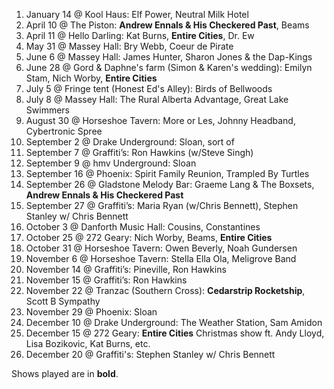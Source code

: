 1. January 14 @ Kool Haus: Elf Power, Neutral Milk Hotel
1. April 10 @ The Piston: **Andrew Ennals & His Checkered Past**, Beams
1. April 11 @ Hello Darling: Kat Burns, **Entire Cities**, Dr. Ew
1. May 31 @ Massey Hall: Bry Webb, Coeur de Pirate
1. June 6 @ Massey Hall: James Hunter, Sharon Jones & the Dap-Kings
1. June 28 @ Gord & Daphne's farm (Simon & Karen's wedding): Emilyn Stam, Nich Worby, **Entire Cities**
1. July 5 @ Fringe tent (Honest Ed's Alley): Birds of Bellwoods
1. July 8 @ Massey Hall: The Rural Alberta Advantage, Great Lake Swimmers
1. August 30 @ Horseshoe Tavern: More or Les, Johnny Headband, Cybertronic Spree
1. September 2 @ Drake Underground: Sloan, sort of
1. September 7 @ Graffiti’s: Ron Hawkins (w/Steve Singh)
1. September 9 @ hmv Underground: Sloan
1. September 16 @ Phoenix: Spirit Family Reunion, Trampled By Turtles
1. September 26 @ Gladstone Melody Bar: Graeme Lang & The Boxsets, **Andrew Ennals & His Checkered Past**
1. September 27 @ Graffiti’s: Maria Ryan (w/Chris Bennett), Stephen Stanley w/ Chris Bennett
1. October 3 @ Danforth Music Hall: Cousins, Constantines
1. October 25 @ 272 Geary: Nich Worby, Beams, **Entire Cities**
1. October 31 @ Horseshoe Tavern: Owen Beverly, Noah Gundersen
1. November 6 @ Horseshoe Tavern: Stella Ella Ola, Meligrove Band
1. November 14 @ Graffiti’s: Pineville, Ron Hawkins
1. November 15 @ Graffiti’s: Ron Hawkins
1. November 22 @ Tranzac (Southern Cross): **Cedarstrip Rocketship**, Scott B Sympathy
1. November 29 @ Phoenix: Sloan
1. December 10 @ Drake Underground: The Weather Station, Sam Amidon
1. December 15 @ 272 Geary: **Entire Cities** Christmas show ft. Andy Lloyd, Lisa Bozikovic, Kat Burns, etc.
1. December 20 @ Graffiti's: Stephen Stanley w/ Chris Bennett

Shows played are in **bold**.

